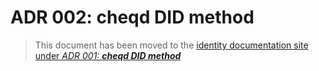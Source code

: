 # ADR 002: cheqd DID method

> This document has been moved to the [identity documentation site under *ADR 001: **cheqd DID method***](https://docs.cheqd.io/identity/architecture/adr-list/adr-001-cheqd-did-method)
